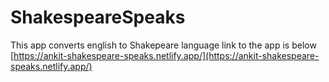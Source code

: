 # ShakespeareSpeaks
This app converts english to Shakepeare language
link to the app is below
[https://ankit-shakespeare-speaks.netlify.app/](https://ankit-shakespeare-speaks.netlify.app/)
